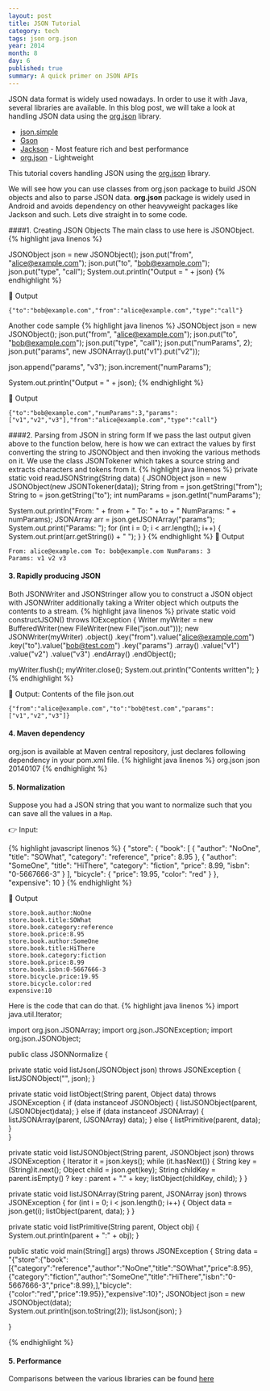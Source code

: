 ```yaml
---
layout: post
title: JSON Tutorial
category: tech
tags: json org.json
year: 2014
month: 8
day: 6
published: true
summary: A quick primer on JSON APIs
---
```


JSON data format is widely used nowadays. In order to use it with Java, several libraries are available. In this blog post, we will take a look at handling JSON data using the [org.json](http://www.json.org/java/index.html) library.

 - [json.simple](http://code.google.com/p/json-simple)
 - [Gson](http://code.google.com/p/google-gson)
 - [Jackson](http://wiki.fasterxml.com/JacksonHome) - Most feature rich and best performance
 - [org.json](http://www.json.org/java/index.html)  - Lightweight

This tutorial covers handling JSON using the [org.json](http://www.json.org/java/index.html) library.

We will see how you can use classes from org.json package to build JSON objects and also to parse JSON data.
<strong>org.json</strong> package is widely used in Android and avoids dependency on other heavyweight packages like Jackson and such.
Lets dive straight in to some code.

####1. Creating JSON Objects
The main class to use here is JSONObject.
{% highlight java linenos %} 

JSONObject json = new JSONObject();
json.put("from", "alice@example.com");
json.put("to", "bob@example.com");
json.put("type", "call");
System.out.println("Output = " + json)
{% endhighlight %}


:key: Output
    
    {"to":"bob@example.com","from":"alice@example.com","type":"call"}

Another code sample
{% highlight java linenos %} 
JSONObject json = new JSONObject();
json.put("from", "alice@example.com");
json.put("to", "bob@example.com");
json.put("type", "call");
json.put("numParams", 2);
json.put("params", new JSONArray().put("v1").put("v2"));

json.append("params", "v3");
json.increment("numParams");

System.out.println("Output = " + json);
{% endhighlight %}

:key: Output
	
    {"to":"bob@example.com","numParams":3,"params":["v1","v2","v3"],"from":"alice@example.com","type":"call"}

####2. Parsing from JSON in string form
If we pass the last output given above to the function below, here is how we can extract the values by first converting the string to JSONObject and then invoking the various methods on it.
We use the class JSONTokener which takes a source string and extracts characters and tokens from it.
{% highlight java linenos %}
private static void readJSONString(String data) {
  JSONObject json = new JSONObject(new JSONTokener(data));
  String from = json.getString("from");
  String to = json.getString("to");
  int numParams = json.getInt("numParams");

  System.out.println("From: " + from + " To: " + to + " NumParams: " + numParams);
  JSONArray arr = json.getJSONArray("params");
  System.out.print("Params: ");
  for (int i = 0; i < arr.length(); i++) {
    System.out.print(arr.getString(i) + " ");
  }
}
{% endhighlight %}
:key: Output
	
	From: alice@example.com To: bob@example.com NumParams: 3
	Params: v1 v2 v3 


#### 3. Rapidly producing JSON
Both JSONWriter and JSONStringer allow you to construct a JSON object with JSONWriter additionally taking a Writer object which outputs the contents to a stream.
{% highlight java linenos %}
private static void constructJSON() throws IOException {
  Writer myWriter = new BufferedWriter(new FileWriter(new File("json.out")));
  new JSONWriter(myWriter)
    .object()
      .key("from").value("alice@example.com")
      .key("to").value("bob@test.com")
      .key("params")
        .array()
          .value("v1")
          .value("v2")
          .value("v3")
        .endArray()
    .endObject();

  myWriter.flush();
  myWriter.close();
  System.out.println("Contents written");
}
{% endhighlight %}

:key: Output: Contents of the file json.out

	{"from":"alice@example.com","to":"bob@test.com","params":["v1","v2","v3"]}

#### 4. Maven dependency
org.json is available at Maven central repository, just declares following dependency in your pom.xml file.
{% highlight java linenos %}
<dependency>
  <groupId>org.json</groupId>
  <artifactId>json</artifactId>
  <version>20140107</version>
</dependency>
{% endhighlight %}


#### 5. Normalization

Suppose you had a JSON string that you want to normalize such that you can save all the values in a `Map`.

:point_right: Input:

{% highlight javascript linenos %}
{
  "store": {
    "book": [
      {
        "author": "NoOne",
        "title": "SOWhat",
        "category": "reference",
        "price": 8.95
      },
      {
        "author": "SomeOne",
        "title": "HiThere",
        "category": "fiction",
        "price": 8.99,
        "isbn": "0-5667666-3"
      }
    ],
    "bicycle": {
      "price": 19.95,
      "color": "red"
    }
  },
  "expensive": 10
}
{% endhighlight %}

:key: Output

    store.book.author:NoOne
    store.book.title:SOWhat
    store.book.category:reference
    store.book.price:8.95
    store.book.author:SomeOne
    store.book.title:HiThere
    store.book.category:fiction
    store.book.price:8.99
    store.book.isbn:0-5667666-3
    store.bicycle.price:19.95
    store.bicycle.color:red
    expensive:10


Here is the code that can do that.
{% highlight java linenos %}
import java.util.Iterator;

import org.json.JSONArray;
import org.json.JSONException;
import org.json.JSONObject;


public class JSONNormalize {

  private static void listJson(JSONObject json) throws JSONException {
    listJSONObject("", json);
  }

  private static void listObject(String parent, Object data) throws JSONException {
    if (data instanceof JSONObject) {
      listJSONObject(parent, (JSONObject)data);
    } else if (data instanceof JSONArray) {
      listJSONArray(parent, (JSONArray) data);
    } else {
      listPrimitive(parent, data);
    }    
  }

  private static void listJSONObject(String parent, JSONObject json) throws JSONException {
    Iterator it = json.keys();
    while (it.hasNext()) {
      String key = (String)it.next();
      Object child = json.get(key);
      String childKey = parent.isEmpty() ? key : parent + "." + key;
      listObject(childKey, child);
    }
  }

  private static void listJSONArray(String parent, JSONArray json) throws JSONException {
    for (int i = 0; i < json.length(); i++) {
      Object data = json.get(i);
      listObject(parent, data);
    }
  }

  private static void listPrimitive(String parent, Object obj) {
    System.out.println(parent + ":"  + obj);
  }

  public static void main(String[] args) throws JSONException {
    String data = "{\"store\":{\"book\":[{\"category\":\"reference\",\"author\":\"NoOne\",\"title\":\"SOWhat\",\"price\":8.95},{\"category\":\"fiction\",\"author\":\"SomeOne\",\"title\":\"HiThere\",\"isbn\":\"0-5667666-3\",\"price\":8.99},],\"bicycle\":{\"color\":\"red\",\"price\":19.95}},\"expensive\":10}";
    JSONObject json = new JSONObject(data);    
    System.out.println(json.toString(2));
    listJson(json);
  }

}

{% endhighlight %}


#### 5. Performance 
Comparisons between the various libraries can be found <a href="http://eclipsesource.com/blogs/2013/04/18/minimal-json-parser-for-java/" title="here" target="_blank">here</a> 
